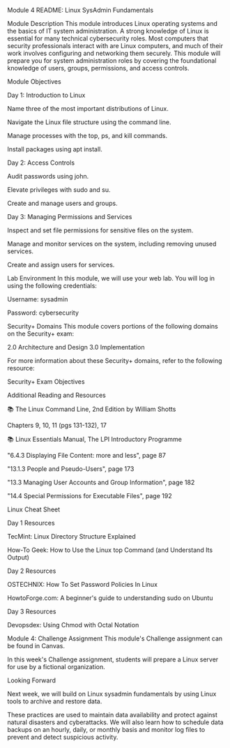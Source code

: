 Module 4 README: Linux SysAdmin Fundamentals

Module Description
This module introduces Linux operating systems and the basics of IT system administration. A strong knowledge of Linux is essential for many technical cybersecurity roles. Most computers that security professionals interact with are Linux computers, and much of their work involves configuring and networking them securely.
This module will prepare you for system administration roles by covering the foundational knowledge of users, groups, permissions, and access controls.

Module Objectives
  
Day 1: Introduction to Linux

Name three of the most important distributions of Linux.

Navigate the Linux file structure using the command line.

Manage processes with the top, ps, and kill commands.

Install packages using apt install.

Day 2: Access Controls

Audit passwords using john.

Elevate privileges with sudo and su.

Create and manage users and groups.

Day 3: Managing Permissions and Services

Inspect and set file permissions for sensitive files on the system.

Manage and monitor services on the system, including removing unused services.

Create and assign users for services.

Lab Environment
In this module, we will use your web lab. You will log in using the following credentials:

Username: sysadmin

Password: cybersecurity

Security+ Domains
This module covers portions of the following domains on the Security+ exam:

2.0 Architecture and Design
3.0 Implementation

For more information about these Security+ domains, refer to the following resource:

Security+ Exam Objectives

Additional Reading and Resources
 
 📚 The Linux Command Line, 2nd Edition by William Shotts

Chapters 9, 10, 11 (pgs 131-132), 17

📚 Linux Essentials Manual, The LPI Introductory Programme

"6.4.3 Displaying File Content: more and less", page 87

"13.1.3 People and Pseudo-Users", page 173

"13.3 Managing User Accounts and Group Information", page 182

"14.4 Special Permissions for Executable Files", page 192

Linux Cheat Sheet

Day 1 Resources

TecMint: Linux Directory Structure Explained

How-To Geek: How to Use the Linux top Command (and Understand Its Output)

Day 2 Resources

OSTECHNIX: How To Set Password Policies In Linux

HowtoForge.com: A beginner's guide to understanding sudo on Ubuntu

Day 3 Resources

Devopsdex: Using Chmod with Octal Notation

Module 4: Challenge Assignment
This module's Challenge assignment can be found in Canvas.

In this week's Challenge assignment, students will prepare a Linux server for use by a fictional organization.

Looking Forward

Next week, we will build on Linux sysadmin fundamentals by using Linux tools to archive and restore data.

These practices are used to maintain data availability and protect against natural disasters and cyberattacks. We will also learn how to schedule data backups on an hourly, daily, or monthly basis and monitor log files to prevent and detect suspicious activity.
